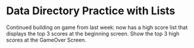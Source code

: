 # Data Directory Practice with Lists

Continued building on game from last week: now has a high score list that displays the top 3 scores at the beginning screen. Show the top 3 high scores at the GameOver Screen.
